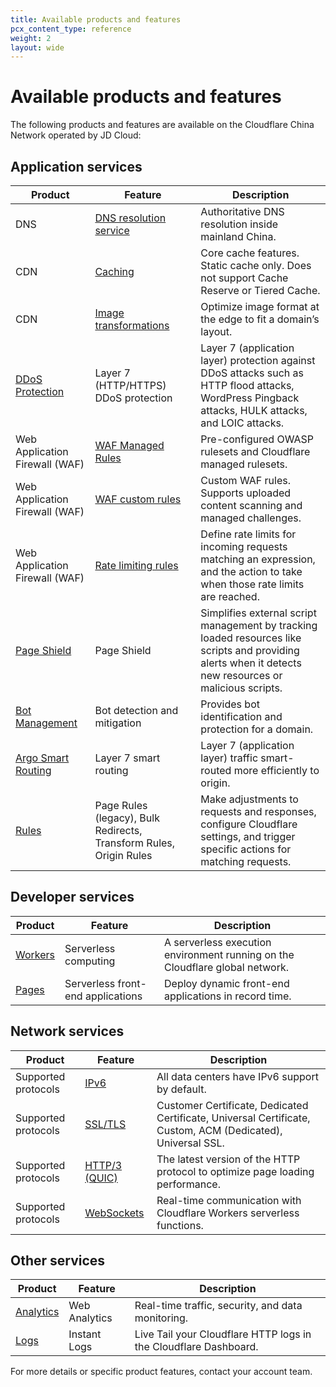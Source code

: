 ```yaml
---
title: Available products and features
pcx_content_type: reference
weight: 2
layout: wide
---
```


# Available products and features

The following products and features are available on the Cloudflare China Network operated by JD Cloud:

## Application services

| Product | Feature | Description |
|---|---|---|
| DNS | [DNS resolution service](/china-network/concepts/china-dns/) | Authoritative DNS resolution inside mainland China. |
| CDN | [Caching](/cache/) | Core cache features. Static cache only. Does not support Cache Reserve or Tiered Cache. |
| CDN | [Image transformations](/images/) | Optimize image format at the edge to fit a domain’s layout. |
| [DDoS Protection](/ddos-protection/) | Layer 7 (HTTP/HTTPS) DDoS protection | Layer 7 (application layer) protection against DDoS attacks such as HTTP flood attacks, WordPress Pingback attacks, HULK attacks, and LOIC attacks. |
| Web Application Firewall (WAF) | [WAF Managed Rules](/waf/managed-rules/) | Pre-configured OWASP rulesets and Cloudflare managed rulesets. |
| Web Application Firewall (WAF) | [WAF custom rules](/waf/custom-rules/) | Custom WAF rules. Supports uploaded content scanning and managed challenges. |
| Web Application Firewall (WAF) | [Rate limiting rules](/waf/rate-limiting-rules/) | Define rate limits for incoming requests matching an expression, and the action to take when those rate limits are reached. |
| [Page Shield](/page-shield/) | Page Shield | Simplifies external script management by tracking loaded resources like scripts and providing alerts when it detects new resources or malicious scripts. |
| [Bot Management](/bots/) | Bot detection and mitigation | Provides bot identification and protection for a domain.|
| [Argo Smart Routing](/argo-smart-routing/) | Layer 7 smart routing | Layer 7 (application layer) traffic smart-routed more efficiently to origin. |
| [Rules](/rules/) | Page Rules (legacy), Bulk Redirects, Transform Rules, Origin Rules | Make adjustments to requests and responses, configure Cloudflare settings, and trigger specific actions for matching requests. |

## Developer services

| Product | Feature | Description |
|---|---|---|
| [Workers](/workers/) | Serverless computing | A serverless execution environment running on the Cloudflare global network. |
| [Pages](/pages/) | Serverless front-end applications | Deploy dynamic front-end applications in record time. |

## Network services

| Product | Feature | Description |
|---|---|---|
| Supported protocols | [IPv6](/network/ipv6-compatibility/) | All data centers have IPv6 support by default. |
| Supported protocols | [SSL/TLS](/ssl/) | Customer Certificate, Dedicated Certificate, Universal Certificate, Custom, ACM (Dedicated), Universal SSL. |
| Supported protocols | [HTTP/3 (QUIC)](https://www.cloudflare.com/learning/performance/what-is-http3/) | The latest version of the HTTP protocol to optimize page loading performance. |
| Supported protocols | [WebSockets](/workers/runtime-apis/websockets/) | Real-time communication with Cloudflare Workers serverless functions. |

## Other services

| Product | Feature | Description |
|---|---|---|
| [Analytics](/analytics/) | Web Analytics | Real-time traffic, security, and data monitoring. |
| [Logs](/logs/) | Instant Logs | Live Tail your Cloudflare HTTP logs in the Cloudflare Dashboard. |

For more details or specific product features, contact your account team.
